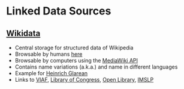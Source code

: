 # Linked Data Sources

## [Wikidata](https://www.wikidata.org/)

* Central storage for structured data of Wikipedia
* Browsable by humans [here](https://www.wikidata.org/wiki/Wikidata:Main_Page)
* Browsable by computers using the [MediaWiki API](https://www.mediawiki.org/wiki/API:Main_page)
* Contains name variations (a.k.a.) and name in different languages
* Example for [Heinrich Glarean](https://www.wikidata.org/wiki/Q124070)
* Links to [VIAF](https://viaf.org/viaf/73950690/), 
[Library of Congress](http://id.loc.gov/authorities/names/n84006965.html), 
[Open Library](https://openlibrary.org/authors/OL2360550A/Henricus_Glareanus),
[IMSLP](https://imslp.org/wiki/Category:Glareanus,_Henricus)


